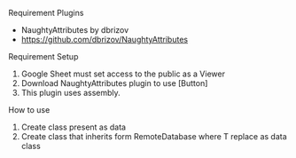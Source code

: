 Requirement Plugins
- NaughtyAttributes by dbrizov
- https://github.com/dbrizov/NaughtyAttributes

Requirement Setup
1. Google Sheet must set access to the public as a Viewer
2. Download NaughtyAttributes plugin to use [Button]
3. This plugin uses assembly.

How to use
1. Create class present as data
2. Create class that inherits form RemoteDatabase<T> where T replace as data class
